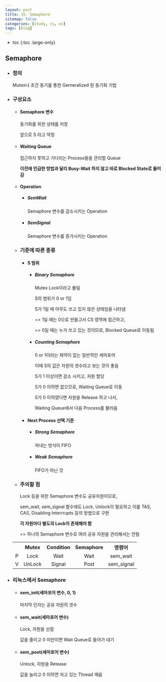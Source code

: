 ```yaml
---
layout: post
title: 15. Semaphore
sitemap: false
categories: [study, cs, os]
tags: [blog]
---
```


- toc
{:toc .large-only}

## Semaphore
+ ### 정의
	Mutex나 조건 동기를 통한 Gerneralized 된 동기화 기법
+ ### 구성요소
	+ #### Semaphore 변수
		동기화를 위한 상태를 저장

		앞으로 S 라고 약칭
	+ #### Waiting Queue
		접근하지 못하고 기다리는 Process들을 관리할 Queue
		
		**이전에 언급한 방법과 달리 Busy-Wait 하지 않고 바로 Blocked State로 들어감**
	+ #### Operation
		+ ##### SemWait
			Semaphore 변수를 감소시키는 Operation
		+ ##### SemSignal
			Semaphore 변수를 증가시키는 Operation
	+ ### 기준에 따른 종류
		+ #### S 범위
			+ ##### Binary Semaphore
				Mutex Lock이라고 불림
			
				S의 범위가 0 or 1임
				
				S가 1일 때 아무도 쓰고 있지 않은 상태임을 나타냄
		
				=> 1일 때는 0으로 만들고서 CS 영역에 접근하고,
				
				=> 0일 때는 누가 쓰고 있는 것이므로, Blocked Queue로 이동됨
			
			+ ##### Counting Semaphore
				0 or 1이라는 제약이 없는 일반적인 세마포어
				
				이때 S의 값은 자원의 갯수라고 보는 것이 좋음
				
				S가 1 이상이면 감소 시키고, 자원 할당
				
				S가 0 이하면 없으므로, Waiting Queue로 이동

				S가 0 이하였다면 자원을 Release 하고 나서, 
				
				Waiting Queue에서 다음 Process를 불러옴 
		+ #### Next Process 선택 기준
			+ ##### Strong Semaphore
				꺼내는 방식이 FIFO
			+ ##### Weak Semaphore
				FIFO가 아닌 것
	+ ### 주의할 점
		Lock 등을 위한 Semaphore 변수도 공유자원이므로, 
		
		sem_wait, sem_signal 함수에도 Lock, Unlock이 필요하고 이를 TAS, CAS, Disabling Interrrupts 등의 방법으로 구현

		**각 자원마다 별도의 Lock이 존재해야 함**
		
		=> 하나의 Semaphore 변수로 여러 공유 자원을 관리해서는 안됨
			
	<table>
		<tr>
			<th>
			</th>
			<th>
			Mutex
			</th>
			<th>
			Condition
			</th>
			<th>
			Semaphore
			</th>
			<th>
			명령어
			</th>
		</tr>
		<tr>
			<td align="center">
			P
			</td>
			<td align="center">
			Lock
			</td>
			<td align="center">
			Wait
			</td>
			<td align="center">
			Wait
			</td>
			<td align="center">
			sem_wait
			</td>
		</tr>
		<tr>
			<td align="center">
			V
			</td>
			<td align="center">
			UnLock
			</td>
			<td align="center">
			Signal
			</td>
			<td align="center">
			Post
			</td>
			<td align="center">
			sem_signal
			</td>
		</tr>
	</table>
+ ### 리눅스에서 Semaphore
	+ #### sem_init(세마포어 변수, 0, 1)
		마지막 인자는 공유 자원의 갯수

	+ #### sem_wait(세마포어 변수)
		Lock, 자원을 선점

		값을 줄이고 0 미만이면 Wait Queue로 들어가 대기

	+ #### sem_post(세마포어 변수)
		Unlock, 자원을 Release

		값을 늘리고 0 이하면 자고 있는 Thread 깨움